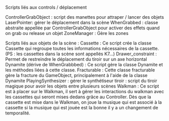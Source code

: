 Scripts liés aux controls / déplacement 

ControllerGrabObject : script des manettes pour attraper / lancer des objets
LaserPointer: gérer le déplacement dans la scène
WhenGrabbed : classe abstraite appellée par ControllerGrabObject pour activer des effets quand on grab ou release un objet
ZoneManager : Gère les zones

Scripts liés aux objets de la scène : 
Cassette : Ce script crée la classe Cassette qui regroupe toutes les informations nécessaires de la cassette. (PS : les cassettes dans la scène sont appellés K7...)
Drawer_constraint : Permet de restreindre le déplacement du tiroir sur un axe horizontal
Dynamite (dérive de WhenGrabbbed) : Ce script gère la classe Dynamite et les méthodes liées à cette classe.
Fracturable :  Cette classe fracturable gère la fracture du GameObject, principalement à l'aide de la classe Dynamite
PlayingSynthesizer : gérer le synthétiseur
tiroir : script du tiroir magique pour avoir les objets entre plusieurs scènes
Walkman : Ce script est à placer sur le Walkman, il sert à gérer les interactions du walkman avec les cassettes qui seront mises dedans grâce au Controller. Dès que la cassette est mise dans le Walkman, on joue la musique qui est associé à la cassette si la musique qui est jouée est la bonne il y a un changement de temporalité.
